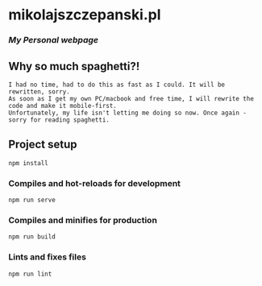 # mikolajszczepanski.pl
### *My Personal webpage*

## Why so much spaghetti?!
```
I had no time, had to do this as fast as I could. It will be rewritten, sorry.
As soon as I get my own PC/macbook and free time, I will rewrite the code and make it mobile-first.
Unfortunately, my life isn't letting me doing so now. Once again - sorry for reading spaghetti. 
```

## Project setup
```
npm install
```

### Compiles and hot-reloads for development
```
npm run serve
```

### Compiles and minifies for production
```
npm run build
```

### Lints and fixes files
```
npm run lint
```
